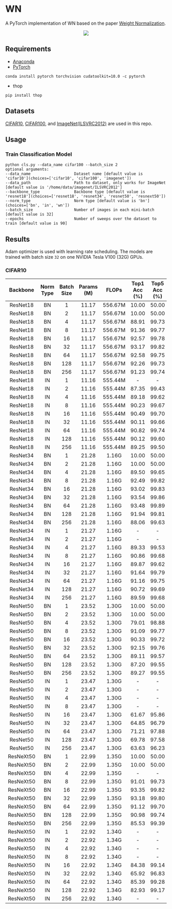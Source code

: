 # WN
A PyTorch implementation of WN based on the paper [Weight Normalization]().

<div align="center">
  <img src="architecture.png"/>
</div>

## Requirements
- [Anaconda](https://www.anaconda.com/download/)
- [PyTorch](https://pytorch.org)
```
conda install pytorch torchvision cudatoolkit=10.0 -c pytorch
```
- thop
```
pip install thop
```

## Datasets
[CIFAR10](http://ai.stanford.edu/~jkrause/cars/car_dataset.html), [CIFAR100](http://www.vision.caltech.edu/visipedia/CUB-200-2011.html), 
and [ImageNet(ILSVRC2012)](http://mmlab.ie.cuhk.edu.hk/projects/DeepFashion/InShopRetrieval.html) are used in this repo.

## Usage
### Train Classification Model
```
python cls.py --data_name cifar100 --batch_size 2
optional arguments:
--data_name                   Dataset name [default value is 'cifar10'](choices=['cifar10', 'cifar100', 'imagenet'])
--data_path                   Path to dataset, only works for ImageNet [default value is '/home/data/imagenet/ILSVRC2012']
--backbone_type               Backbone type [default value is 'resnet18'](choices=['resnet18', 'resnet34', 'resnet50', 'resnext50'])
--norm_type                   Norm type [default value is 'bn'](choices=['bn', 'in', 'wn'])
--batch_size                  Number of images in each mini-batch [default value is 32]
--epochs                      Number of sweeps over the dataset to train [default value is 90]
```

## Results
Adam optimizer is used with learning rate scheduling. The models are trained with batch size `32` on one 
NVIDIA Tesla V100 (32G) GPUs.

### CIFAR10
<table>
  <thead>
    <tr>
      <th>Backbone</th>
      <th>Norm Type</th>
      <th>Batch Size</th>
      <th>Params (M)</th>
      <th>FLOPs</th>
      <th>Top1 Acc (%)</th>
      <th>Top5 Acc (%)</th>
    </tr>
  </thead>
  <tbody>
    <tr>
      <td align="center">ResNet18</td>
      <td align="center">BN</td>
      <td align="center">1</td>
      <td align="center">11.17</td>
      <td align="center">556.67M</td>
      <td align="center">10.00</td>
      <td align="center">50.00</td>
    </tr>
    <tr>
      <td align="center">ResNet18</td>
      <td align="center">BN</td>
      <td align="center">2</td>
      <td align="center">11.17</td>
      <td align="center">556.67M</td>
      <td align="center">10.00</td>
      <td align="center">50.00</td>
    </tr>
    <tr>
      <td align="center">ResNet18</td>
      <td align="center">BN</td>
      <td align="center">4</td>
      <td align="center">11.17</td>
      <td align="center">556.67M</td>
      <td align="center">88.91</td>
      <td align="center">99.73</td>
    </tr>
    <tr>
      <td align="center">ResNet18</td>
      <td align="center">BN</td>
      <td align="center">8</td>
      <td align="center">11.17</td>
      <td align="center">556.67M</td>
      <td align="center">91.36</td>
      <td align="center">99.77</td>
    </tr>
    <tr>
      <td align="center">ResNet18</td>
      <td align="center">BN</td>
      <td align="center">16</td>
      <td align="center">11.17</td>
      <td align="center">556.67M</td>
      <td align="center">92.57</td>
      <td align="center">99.78</td>
    </tr>
    <tr>
      <td align="center">ResNet18</td>
      <td align="center">BN</td>
      <td align="center">32</td>
      <td align="center">11.17</td>
      <td align="center">556.67M</td>
      <td align="center">93.17</td>
      <td align="center">99.82</td>
    </tr>
    <tr>
      <td align="center">ResNet18</td>
      <td align="center">BN</td>
      <td align="center">64</td>
      <td align="center">11.17</td>
      <td align="center">556.67M</td>
      <td align="center">92.58</td>
      <td align="center">99.75</td>
    </tr>
    <tr>
      <td align="center">ResNet18</td>
      <td align="center">BN</td>
      <td align="center">128</td>
      <td align="center">11.17</td>
      <td align="center">556.67M</td>
      <td align="center">92.26</td>
      <td align="center">99.73</td>
    </tr>
    <tr>
      <td align="center">ResNet18</td>
      <td align="center">BN</td>
      <td align="center">256</td>
      <td align="center">11.17</td>
      <td align="center">556.67M</td>
      <td align="center">91.23</td>
      <td align="center">99.74</td>
    </tr>
    <tr>
      <td align="center">ResNet18</td>
      <td align="center">IN</td>
      <td align="center">1</td>
      <td align="center">11.16</td>
      <td align="center">555.44M</td>
      <td align="center">-</td>
      <td align="center">-</td>
    </tr>
    <tr>
      <td align="center">ResNet18</td>
      <td align="center">IN</td>
      <td align="center">2</td>
      <td align="center">11.16</td>
      <td align="center">555.44M</td>
      <td align="center">87.35</td>
      <td align="center">99.43</td>
    </tr>
    <tr>
      <td align="center">ResNet18</td>
      <td align="center">IN</td>
      <td align="center">4</td>
      <td align="center">11.16</td>
      <td align="center">555.44M</td>
      <td align="center">89.18</td>
      <td align="center">99.62</td>
    </tr>
    <tr>
      <td align="center">ResNet18</td>
      <td align="center">IN</td>
      <td align="center">8</td>
      <td align="center">11.16</td>
      <td align="center">555.44M</td>
      <td align="center">90.23</td>
      <td align="center">99.67</td>
    </tr>
    <tr>
      <td align="center">ResNet18</td>
      <td align="center">IN</td>
      <td align="center">16</td>
      <td align="center">11.16</td>
      <td align="center">555.44M</td>
      <td align="center">90.49</td>
      <td align="center">99.70</td>
    </tr>
    <tr>
      <td align="center">ResNet18</td>
      <td align="center">IN</td>
      <td align="center">32</td>
      <td align="center">11.16</td>
      <td align="center">555.44M</td>
      <td align="center">90.11</td>
      <td align="center">99.66</td>
    </tr>
    <tr>
      <td align="center">ResNet18</td>
      <td align="center">IN</td>
      <td align="center">64</td>
      <td align="center">11.16</td>
      <td align="center">555.44M</td>
      <td align="center">90.82</td>
      <td align="center">99.74</td>
    </tr>
    <tr>
      <td align="center">ResNet18</td>
      <td align="center">IN</td>
      <td align="center">128</td>
      <td align="center">11.16</td>
      <td align="center">555.44M</td>
      <td align="center">90.12</td>
      <td align="center">99.60</td>
    </tr>
    <tr>
      <td align="center">ResNet18</td>
      <td align="center">IN</td>
      <td align="center">256</td>
      <td align="center">11.16</td>
      <td align="center">555.44M</td>
      <td align="center">89.25</td>
      <td align="center">99.50</td>
    </tr>
    <tr>
      <td align="center">ResNet34</td>
      <td align="center">BN</td>
      <td align="center">1</td>
      <td align="center">21.28</td>
      <td align="center">1.16G</td>
      <td align="center">10.00</td>
      <td align="center">50.00</td>
    </tr>
    <tr>
      <td align="center">ResNet34</td>
      <td align="center">BN</td>
      <td align="center">2</td>
      <td align="center">21.28</td>
      <td align="center">1.16G</td>
      <td align="center">10.00</td>
      <td align="center">50.00</td>
    </tr>
    <tr>
      <td align="center">ResNet34</td>
      <td align="center">BN</td>
      <td align="center">4</td>
      <td align="center">21.28</td>
      <td align="center">1.16G</td>
      <td align="center">89.50</td>
      <td align="center">99.65</td>
    </tr>
    <tr>
      <td align="center">ResNet34</td>
      <td align="center">BN</td>
      <td align="center">8</td>
      <td align="center">21.28</td>
      <td align="center">1.16G</td>
      <td align="center">92.49</td>
      <td align="center">99.82</td>
    </tr>
    <tr>
      <td align="center">ResNet34</td>
      <td align="center">BN</td>
      <td align="center">16</td>
      <td align="center">21.28</td>
      <td align="center">1.16G</td>
      <td align="center">93.02</td>
      <td align="center">99.83</td>
    </tr>
    <tr>
      <td align="center">ResNet34</td>
      <td align="center">BN</td>
      <td align="center">32</td>
      <td align="center">21.28</td>
      <td align="center">1.16G</td>
      <td align="center">93.54</td>
      <td align="center">99.86</td>
    </tr>
    <tr>
      <td align="center">ResNet34</td>
      <td align="center">BN</td>
      <td align="center">64</td>
      <td align="center">21.28</td>
      <td align="center">1.16G</td>
      <td align="center">93.48</td>
      <td align="center">99.89</td>
    </tr>
    <tr>
      <td align="center">ResNet34</td>
      <td align="center">BN</td>
      <td align="center">128</td>
      <td align="center">21.28</td>
      <td align="center">1.16G</td>
      <td align="center">91.94</td>
      <td align="center">99.81</td>
    </tr>
    <tr>
      <td align="center">ResNet34</td>
      <td align="center">BN</td>
      <td align="center">256</td>
      <td align="center">21.28</td>
      <td align="center">1.16G</td>
      <td align="center">88.06</td>
      <td align="center">99.63</td>
    </tr>
    <tr>
      <td align="center">ResNet34</td>
      <td align="center">IN</td>
      <td align="center">1</td>
      <td align="center">21.27</td>
      <td align="center">1.16G</td>
      <td align="center">-</td>
      <td align="center">-</td>
    </tr>
    <tr>
      <td align="center">ResNet34</td>
      <td align="center">IN</td>
      <td align="center">2</td>
      <td align="center">21.27</td>
      <td align="center">1.16G</td>
      <td align="center">-</td>
      <td align="center">-</td>
    </tr>
    <tr>
      <td align="center">ResNet34</td>
      <td align="center">IN</td>
      <td align="center">4</td>
      <td align="center">21.27</td>
      <td align="center">1.16G</td>
      <td align="center">89.33</td>
      <td align="center">99.53</td>
    </tr>
    <tr>
      <td align="center">ResNet34</td>
      <td align="center">IN</td>
      <td align="center">8</td>
      <td align="center">21.27</td>
      <td align="center">1.16G</td>
      <td align="center">90.86</td>
      <td align="center">99.68</td>
    </tr>
    <tr>
      <td align="center">ResNet34</td>
      <td align="center">IN</td>
      <td align="center">16</td>
      <td align="center">21.27</td>
      <td align="center">1.16G</td>
      <td align="center">89.87</td>
      <td align="center">99.62</td>
    </tr>
    <tr>
      <td align="center">ResNet34</td>
      <td align="center">IN</td>
      <td align="center">32</td>
      <td align="center">21.27</td>
      <td align="center">1.16G</td>
      <td align="center">91.64</td>
      <td align="center">99.79</td>
    </tr>
    <tr>
      <td align="center">ResNet34</td>
      <td align="center">IN</td>
      <td align="center">64</td>
      <td align="center">21.27</td>
      <td align="center">1.16G</td>
      <td align="center">91.16</td>
      <td align="center">99.75</td>
    </tr>
    <tr>
      <td align="center">ResNet34</td>
      <td align="center">IN</td>
      <td align="center">128</td>
      <td align="center">21.27</td>
      <td align="center">1.16G</td>
      <td align="center">90.72</td>
      <td align="center">99.69</td>
    </tr>
    <tr>
      <td align="center">ResNet34</td>
      <td align="center">IN</td>
      <td align="center">256</td>
      <td align="center">21.27</td>
      <td align="center">1.16G</td>
      <td align="center">89.59</td>
      <td align="center">99.68</td>
    </tr>
    <tr>
      <td align="center">ResNet50</td>
      <td align="center">BN</td>
      <td align="center">1</td>
      <td align="center">23.52</td>
      <td align="center">1.30G</td>
      <td align="center">10.00</td>
      <td align="center">50.00</td>
    </tr>
    <tr>
      <td align="center">ResNet50</td>
      <td align="center">BN</td>
      <td align="center">2</td>
      <td align="center">23.52</td>
      <td align="center">1.30G</td>
      <td align="center">10.00</td>
      <td align="center">50.00</td>
    </tr>
    <tr>
      <td align="center">ResNet50</td>
      <td align="center">BN</td>
      <td align="center">4</td>
      <td align="center">23.52</td>
      <td align="center">1.30G</td>
      <td align="center">79.01</td>
      <td align="center">98.88</td>
    </tr>
    <tr>
      <td align="center">ResNet50</td>
      <td align="center">BN</td>
      <td align="center">8</td>
      <td align="center">23.52</td>
      <td align="center">1.30G</td>
      <td align="center">91.09</td>
      <td align="center">99.77</td>
    </tr>
    <tr>
      <td align="center">ResNet50</td>
      <td align="center">BN</td>
      <td align="center">16</td>
      <td align="center">23.52</td>
      <td align="center">1.30G</td>
      <td align="center">90.33</td>
      <td align="center">99.72</td>
    </tr>
    <tr>
      <td align="center">ResNet50</td>
      <td align="center">BN</td>
      <td align="center">32</td>
      <td align="center">23.52</td>
      <td align="center">1.30G</td>
      <td align="center">92.15</td>
      <td align="center">99.76</td>
    </tr>
    <tr>
      <td align="center">ResNet50</td>
      <td align="center">BN</td>
      <td align="center">64</td>
      <td align="center">23.52</td>
      <td align="center">1.30G</td>
      <td align="center">89.11</td>
      <td align="center">99.57</td>
    </tr>
    <tr>
      <td align="center">ResNet50</td>
      <td align="center">BN</td>
      <td align="center">128</td>
      <td align="center">23.52</td>
      <td align="center">1.30G</td>
      <td align="center">87.20</td>
      <td align="center">99.55</td>
    </tr>
    <tr>
      <td align="center">ResNet50</td>
      <td align="center">BN</td>
      <td align="center">256</td>
      <td align="center">23.52</td>
      <td align="center">1.30G</td>
      <td align="center">89.27</td>
      <td align="center">99.55</td>
    </tr>
    <tr>
      <td align="center">ResNet50</td>
      <td align="center">IN</td>
      <td align="center">1</td>
      <td align="center">23.47</td>
      <td align="center">1.30G</td>
      <td align="center">-</td>
      <td align="center">-</td>
    </tr>
    <tr>
      <td align="center">ResNet50</td>
      <td align="center">IN</td>
      <td align="center">2</td>
      <td align="center">23.47</td>
      <td align="center">1.30G</td>
      <td align="center">-</td>
      <td align="center">-</td>
    </tr>
    <tr>
      <td align="center">ResNet50</td>
      <td align="center">IN</td>
      <td align="center">4</td>
      <td align="center">23.47</td>
      <td align="center">1.30G</td>
      <td align="center">-</td>
      <td align="center">-</td>
    </tr>
    <tr>
      <td align="center">ResNet50</td>
      <td align="center">IN</td>
      <td align="center">8</td>
      <td align="center">23.47</td>
      <td align="center">1.30G</td>
      <td align="center">-</td>
      <td align="center">-</td>
    </tr>
    <tr>
      <td align="center">ResNet50</td>
      <td align="center">IN</td>
      <td align="center">16</td>
      <td align="center">23.47</td>
      <td align="center">1.30G</td>
      <td align="center">61.67</td>
      <td align="center">95.86</td>
    </tr>
    <tr>
      <td align="center">ResNet50</td>
      <td align="center">IN</td>
      <td align="center">32</td>
      <td align="center">23.47</td>
      <td align="center">1.30G</td>
      <td align="center">64.85</td>
      <td align="center">96.79</td>
    </tr>
    <tr>
      <td align="center">ResNet50</td>
      <td align="center">IN</td>
      <td align="center">64</td>
      <td align="center">23.47</td>
      <td align="center">1.30G</td>
      <td align="center">71.21</td>
      <td align="center">97.88</td>
    </tr>
    <tr>
      <td align="center">ResNet50</td>
      <td align="center">IN</td>
      <td align="center">128</td>
      <td align="center">23.47</td>
      <td align="center">1.30G</td>
      <td align="center">69.78</td>
      <td align="center">97.58</td>
    </tr>
    <tr>
      <td align="center">ResNet50</td>
      <td align="center">IN</td>
      <td align="center">256</td>
      <td align="center">23.47</td>
      <td align="center">1.30G</td>
      <td align="center">63.63</td>
      <td align="center">96.23</td>
    </tr>   
    <tr>
      <td align="center">ResNeXt50</td>
      <td align="center">BN</td>
      <td align="center">1</td>
      <td align="center">22.99</td>
      <td align="center">1.35G</td>
      <td align="center">10.00</td>
      <td align="center">50.00</td>
    </tr>
    <tr>
      <td align="center">ResNeXt50</td>
      <td align="center">BN</td>
      <td align="center">2</td>
      <td align="center">22.99</td>
      <td align="center">1.35G</td>
      <td align="center">10.00</td>
      <td align="center">50.00</td>
    </tr>
    <tr>
      <td align="center">ResNeXt50</td>
      <td align="center">BN</td>
      <td align="center">4</td>
      <td align="center">22.99</td>
      <td align="center">1.35G</td>
      <td align="center">-</td>
      <td align="center">-</td>
    </tr>
    <tr>
      <td align="center">ResNeXt50</td>
      <td align="center">BN</td>
      <td align="center">8</td>
      <td align="center">22.99</td>
      <td align="center">1.35G</td>
      <td align="center">91.01</td>
      <td align="center">99.73</td>
    </tr>
    <tr>
      <td align="center">ResNeXt50</td>
      <td align="center">BN</td>
      <td align="center">16</td>
      <td align="center">22.99</td>
      <td align="center">1.35G</td>
      <td align="center">93.35</td>
      <td align="center">99.82</td>
    </tr>
    <tr>
      <td align="center">ResNeXt50</td>
      <td align="center">BN</td>
      <td align="center">32</td>
      <td align="center">22.99</td>
      <td align="center">1.35G</td>
      <td align="center">93.18</td>
      <td align="center">99.80</td>
    </tr>
    <tr>
      <td align="center">ResNeXt50</td>
      <td align="center">BN</td>
      <td align="center">64</td>
      <td align="center">22.99</td>
      <td align="center">1.35G</td>
      <td align="center">91.12</td>
      <td align="center">99.70</td>
    </tr>
    <tr>
      <td align="center">ResNeXt50</td>
      <td align="center">BN</td>
      <td align="center">128</td>
      <td align="center">22.99</td>
      <td align="center">1.35G</td>
      <td align="center">90.98</td>
      <td align="center">99.74</td>
    </tr>
    <tr>
      <td align="center">ResNeXt50</td>
      <td align="center">BN</td>
      <td align="center">256</td>
      <td align="center">22.99</td>
      <td align="center">1.35G</td>
      <td align="center">85.53</td>
      <td align="center">99.39</td>
    </tr>
    <tr>
      <td align="center">ResNeXt50</td>
      <td align="center">IN</td>
      <td align="center">1</td>
      <td align="center">22.92</td>
      <td align="center">1.34G</td>
      <td align="center">-</td>
      <td align="center">-</td>
    </tr>
    <tr>
      <td align="center">ResNeXt50</td>
      <td align="center">IN</td>
      <td align="center">2</td>
      <td align="center">22.92</td>
      <td align="center">1.34G</td>
      <td align="center">-</td>
      <td align="center">-</td>
    </tr>
    <tr>
      <td align="center">ResNeXt50</td>
      <td align="center">IN</td>
      <td align="center">4</td>
      <td align="center">22.92</td>
      <td align="center">1.34G</td>
      <td align="center">-</td>
      <td align="center">-</td>
    </tr>
    <tr>
      <td align="center">ResNeXt50</td>
      <td align="center">IN</td>
      <td align="center">8</td>
      <td align="center">22.92</td>
      <td align="center">1.34G</td>
      <td align="center">-</td>
      <td align="center">-</td>
    </tr>
    <tr>
      <td align="center">ResNeXt50</td>
      <td align="center">IN</td>
      <td align="center">16</td>
      <td align="center">22.92</td>
      <td align="center">1.34G</td>
      <td align="center">84.38</td>
      <td align="center">99.14</td>
    </tr>
    <tr>
      <td align="center">ResNeXt50</td>
      <td align="center">IN</td>
      <td align="center">32</td>
      <td align="center">22.92</td>
      <td align="center">1.34G</td>
      <td align="center">65.92</td>
      <td align="center">96.83</td>
    </tr>
    <tr>
      <td align="center">ResNeXt50</td>
      <td align="center">IN</td>
      <td align="center">64</td>
      <td align="center">22.92</td>
      <td align="center">1.34G</td>
      <td align="center">85.39</td>
      <td align="center">99.28</td>
    </tr>
    <tr>
      <td align="center">ResNeXt50</td>
      <td align="center">IN</td>
      <td align="center">128</td>
      <td align="center">22.92</td>
      <td align="center">1.34G</td>
      <td align="center">82.93</td>
      <td align="center">99.17</td>
    </tr>
    <tr>
      <td align="center">ResNeXt50</td>
      <td align="center">IN</td>
      <td align="center">256</td>
      <td align="center">22.92</td>
      <td align="center">1.34G</td>
      <td align="center">-</td>
      <td align="center">-</td>
    </tr>
  </tbody>
</table>






